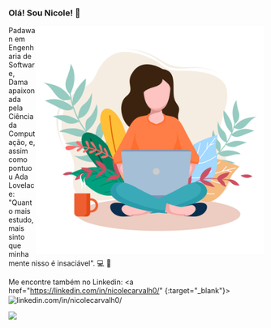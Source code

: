 ### Olá! Sou Nicole! 👋

<img src="https://github.com/nicolecarvalh0/nicolecarvalh0/blob/main/Imagens/%E2%80%94Pngtree%E2%80%94women%20with%20laptop%20working%20from_5348500.png" width="450" height="450" alt="woman with notebook" align="right">

Padawan em Engenharia de Software, Dama apaixonada pela Ciência da Computação, e, assim como pontuou Ada Lovelace: "Quanto mais estudo, mais sinto que minha mente nisso é insaciável". :computer: :sparkling_heart:

Me encontre também no Linkedin: <a href="https://linkedin.com/in/nicolecarvalh0/" {:target="_blank"}><img align="center" src="https://content.linkedin.com/content/dam/me/business/en-us/amp/brand-site/v2/bg/LI-Bug.svg.original.svg" alt="linkedin.com/in/nicolecarvalh0/" height="20" width="30" /></a> 

<img src="https://github-readme-stats.vercel.app/api/top-langs/?username=nicolecarvalh0&layout=compact&langs_count=10" align="left">

<!--
**nicolecarvalh0/nicolecarvalh0** is a ✨ _special_ ✨ repository because its `README.md` (this file) appears on your GitHub profile.

Here are some ideas to get you started:
- 🔭 I’m currently working on ...
- 🌱 I’m currently learning ...
- 👯 I’m looking to collaborate on ...
- 🤔 I’m looking for help with ...
- 💬 Ask me about ...
- 😄 Pronouns: ...
- ⚡ Fun fact: ...
-->
